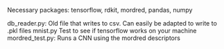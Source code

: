 Necessary packages: tensorflow, rdkit, mordred, pandas, numpy

db_reader.py: Old file that writes to csv.  Can easily be adapted to write to .pkl files
mnist.py Test to see if tensorflow works on your machine
mordred_test.py: Runs a CNN using the mordred descriptors
